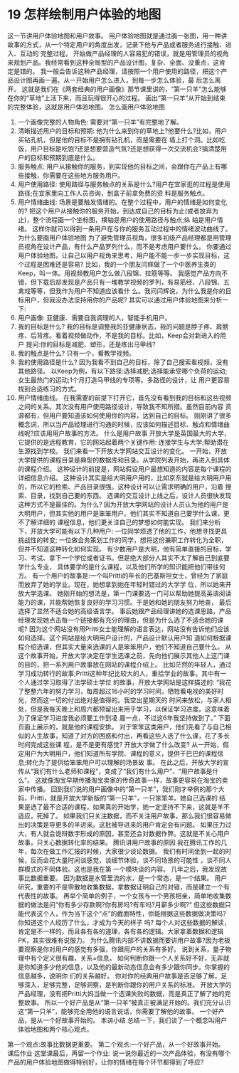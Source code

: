 # 19 怎样绘制用户体验的地图

这一节讲用户体验地图和用户故事。 用户体验地图就是通过画一张图，用一种讲故事的方式，从一个特定用户的角度出发，记录下他与产品或者服务进行接触、进入、互动的 完整过程。 开始做产品经理的人容易犯的错误，就是用管理员的视角来规划产品。我经常看到这种全局型的产品设计图，复杂、全面、没重点，这肯 定是错的。 我一般会告诉这种产品经理，请按照一个用户使用的路径，把这个产品设计图再画一遍。从一开始用户怎么进入，到每一步怎么体验，最 后怎么离开。
这就是我们在《两套经典的用户画像》那节课里讲的，“第一只羊”怎么能够在你的“草地”上活下来，而且玩得很开心的过程。 画出“第一只羊”从开始到结束的完整体验，这就是用户体验地图。
怎么画用户体验地图
1. 一个画像完整的人物角色: 需要对“第一只羊”有完整地了解。
2. 清晰描述用户的目标和预期: 他为什么来到你的草地上?他要什么?比如，用户买钻孔机，但是他的目标不是拥有钻孔机，而是需要在 墙上打个洞。比如吃饭，用户目标是吃饱?还是想要营造气氛?还是想获得一次交流机会?搞清楚用户的目标和预期到底是什么。
3. 服务触点: 用户从接触你的服务，到实现他的目标之间，会跟你在产品上有哪些接触，你需要在这些地方服务用户。
4. 用户使用路径: 使用路径与服务触点的关系是什么?用户在宜家逛的过程是使用路径;在宜家里向工作人员咨询，到盒子前拿免费的资 料是服务触点。
5. 用户情绪曲线: 场景是要触发情绪的。在整个过程中，用户的情绪是如何变化的? 把这个用户从接触你的服务开始，到达成自己的目标为止(或者放弃为止)，整个流程画一个坐标图，横轴是用户的使用路径与触点;纵 轴是用户情绪。
这样你就可以得到一条用户在与你的服务互动过程中的情绪波动曲线了。
为什么要画用户体验地图 为了避免管理员视角，很多初级产品经理都是用管理员视角在设计产品，有什么产品罗列什么，而不是考虑用户要什么。 你要通过用户体验地图，让自己以用户视角来思考，用户能不能一步一步实现目标，这个过程是困难还是容易? 比如，我的一个朋友闫辉做了一个中医养生类的Keep，叫一体。用视频教用户怎么做八段锦、拉筋等等。 我感觉产品方向不错，但下载后却发现是产品只有一堆教学视频的罗列，有易筋经、八段锦、五禽戏等等，但我作为用户不知道应该看什 么。我问闫辉说，为什么我是你的目标用户，但我没办法坚持用你的产品呢?
其实可以通过用户体验地图来分析一下:
1. 用户画像: 亚健康、需要自我调理的人，智能手机用户。
2. 我的目标是什么? 我的目标是调整我的亚健康状态，我的问题是脖子疼、肩膀疼、后背疼。看着视频做动作，不是我的目标。比如，Keep会对新进入的用户 提问:你的目标是减肥、塑形，还是练出马甲线?
3. 我的触点是什么? 只有一个，看教学视频。
4. 我的使用路径是什么? 因为我看不到自己的目标，除了自己搜索看视频，没有其他路径。 以Keep为例，有以下路径:选择减肥;选择能承受哪个负荷的运动;女生最热门的运动;1个月打造马甲线的专项等。多路径的设计，让 用户更容易找到合适练习的方式。
5. 用户情绪曲线。 在我需要的前提下打开它，首先没有看到我的目标和这些视频之间的关系。其次没有用户使用路径设计，导致我不知所措。虽然目前内容 资源都有，但用户要知道该如何使用你的内容，达到自己的目标。 刚刚讲了很多概念词，所以当产品经理进行沟通的时候，应该如何描述目标、触点和情绪曲线呢?应该用用户故事的方法。 什么是用户故事
开放大学是英国最大的大学，它提供的是远程教育，它的网站起着两个关键作用: 连接学生与大学;帮助潜在生源找到学校。 我们来看一下开放大学网站交互设计的变化。 一开始，开放大学提供的课程目录是典型的数据库和目录。从学院列表开始，再进入到具体的课程介绍。
 这种设计的前提是，网站假设用户最想知道的内容是每个课程的详细信息介绍。 这种设计其实是给大明用户用的，比如京东就是给大明用户用的，所以它的检索、产品目录很强。这种设计可以让需求明确的用户，沿着 搜索、目录，找到自己要的东西。
选课的交互设计上线之后，设计人员很快发现这种方式不是最佳的。为什么? 因为开放大学网站的设计人员认为他的用户是大明用户，但其实他的用户是笨笨用户。他们其实不知道自己要学什么课，更不了解详细的 课程信息，他们更关注自己的梦想如何能实现。
我们来分析下，开放大学可能有以下几种用户:
一位同学烦透了他的工作，他想寻找更具挑战性的转变; 一位做会务策划工作的同学，想将这份兼职工作转化为全职，但并不知道这种转化如何实现。 有少数用户是大明，他有简单直接的目标，学习、考试、拿下一个学位或者证书。但是绝大部分人其实不太了解自己到底要学什么专业， 具体要学的是什么课程，以及他们所学的知识能把他们带往何方。 有一个用户的故事是:一个叫Pritti的年长的巴基斯坦女士，曾经为了家庭而放弃了她的学业。现在，她想拿到她在年轻时错过的大学学 位，所以她来开放大学选课。 她刚开始的想法是，第一门课要选一门可以帮助她提高英语阅读能力的课，并能帮她恢复良好的学习习惯。于是她和她的朋友努力地查， 最后选择了显然不适合她的高级语言学。 事后她跟产品经理讲她的选课思路，产品经理发现她点击每一个链接都有充分的理由，但是为什么选了不适合她的课呢? 因为这个网站没有用Pritti女士能理解的语言表达，网站没有告诉他们应该如何选择。这个网站是给大明用户设计的，产品设计默认用户知 道如何根据课程介绍选课，但其实大量来选课的人是笨笨用户，他们不知道自己要什么。 从这个故事开始，开放大学决定在学生选课之前，先向他们展示其他人上这门课的目的，把一系列用户故事放在网站的课程介绍上。 比如茫然的年轻人，通过学习成功转行的故事;Pritti这种年纪比较大的人，重拾学业的故事。其中有一个人通过学习取得了法学硕士学位 的故事，开放大学网站是这样描述的: “我花了整整六年的努力学习，每周超过16小时的学习时间，牺牲看电视的美好时光，然而这一切的付出绝对是值得的。我空出星期天的 时间来放松，与家人相处，但是我每天晚上和周六都预留出来用于学习，以保证学习进度。这意味着为了保证学习进度我必须要工作到凌 晨一点，不过这6年我坚持做到了。”
下面页面上展示的，就是他的课程安排。 对于笨笨这类用户，他们先看了与自己相似的人生故事，知道了对方的困惑和付出，再看这些人选了什么课，花了多长时间完成这些课 程，是不是更有感觉?
开放大学做了什么改变? 从一开始，假定用户为大明用户，他们知道所有学院、课程的意义，提供干巴巴的课程信息;转化为了提供给笨笨用户可以理解的场景故 事。
在此之后，开放大学的宣传从“我们有什么老师和课程”，变成了“我们有什么用户”、“用户故事是什么”。 这就像淘宝早期传播淘宝卖家的传奇故事一样，故事更容易在淘宝的卖家中传播。 回到我们说的用户画像中的“第一只羊”，我们刚才举例的那个大妈，Pritti，就是开放大学新版的“第一只羊”，一只笨笨羊。她自己选课的 结果是选了最不合适的课程，如果真的开始学，她一定坚持不下来，这就是羊不适应，死掉了。 如果我们只关注数据，而不关注用户故事，那么我们很容易做出的决策是导更多的羊进来。这批被导进来的用户肯定会有问题。 如果压力过大，有人就会诡辩数字形成的原因，甚至还会对数据作弊。这就是不关心用户故事，只关心数据转化率的结果。 腾讯讲用户故事的原因
我在腾讯工作的几年，每次在做工作汇报的时候，大家很少谈论数据。 我们有时间坐到一起的时候，反而会花大量时间谈感觉，谈细节体验，谈不同场景的可能性 ，谈不同人群模式的不同体验。这也是我在第 一个模块谈的内容。
几年之后，我发现故事比数据重要。
因为数据是水管里流的水，是一个常态，是一个结果。 用户研究，重要的不是零散地收集数据，拿数据证明自己的对错，而是建立一个有代表性的故事。 再举个简单的例子，一个女孩与一个男孩相亲，简单地收集数据的做法是问“你有多少存款啊?你有房吗?有车吗?月薪多少啊?“ 但这些数据只能代表这个人，作为当下这个“点”的截面特性，你能根据这些数据做决策吗?你知道这个人经历了什么，才成为今天的样子 吗?
每个人对这些数据的解读，肯定是不一样的，而且各有各的道理，各有各的逻辑。大家拿着数据和逻辑PK，其实很难有说服力。 为什么腾讯内部不讲数据而要讲用户故事?因为老板要观察是你对用户的感觉有多强，你跟用户的关系有多好。 说到关系，量子物理中有个定义很有趣，关系=信息。 如何判断你跟一个人关系好不好，无非就是你知道多少他的信息，以及他的最新动态信息会有多少跟你同步。你掌握的信息越多，说明你 们的关系越好。
你对你的经典用户故事是否足够了解，足够深入，足够完整，足够洞察，是判断你跟你的用户关系的标准。 开放大学的产品经理，没有把Pritti大妈当做一个选课失败的数据，而是真正了解了她的完整故事。 所以一个好产品是从“第一只羊”被真正被满足开始的。我们充分认识这“第一只羊”，能够完全用他的语言说话，你需要了解他的故事。 一个好产品，是从一个好故事开始的。
本讲小结
总结一下，我们谈了一个概念叫用户体验地图和两个核心观点。

第一个观点:故事比数据更重要。
第二个观点:一个好产品，从一个好故事开始。
课后作业
这堂课最后，再留一个作业: 说一说你最近的一次产品体验，有没有哪个产品的用户体验地图做得特别好，让你的情绪在每个环节都得到了呼应?
